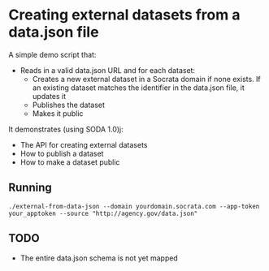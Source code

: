 # Creating external datasets from a data.json file

A simple demo script that:

- Reads in a valid data.json URL and for each dataset:
  - Creates a new external dataset in a Socrata domain if none exists. If an existing dataset matches the identifier in the data.json file, it updates it
  - Publishes the dataset
  - Makes it public

It demonstrates (using SODA 1.0)j:

- The API for creating external datasets
- How to publish a dataset
- How to make a dataset public

## Running

    ./external-from-data-json --domain yourdomain.socrata.com --app-token your_apptoken --source "http://agency.gov/data.json"

## TODO

- The entire data.json schema is not yet mapped
